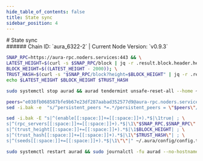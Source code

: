 ```yaml
---
hide_table_of_contents: false
title: State sync
sidebar_position: 4
---
```


<div class="h1-with-icon icon-aura">
# State sync
</div>
###### Chain ID: `aura_6322-2` | Current Node Version: `v0.9.3`

```bash
SNAP_RPC=https://aura-rpc.noders.services:443 && \
LATEST_HEIGHT=$(curl -s $SNAP_RPC/block | jq -r .result.block.header.height); \
BLOCK_HEIGHT=$((LATEST_HEIGHT - 2000)); \
TRUST_HASH=$(curl -s "$SNAP_RPC/block?height=$BLOCK_HEIGHT" | jq -r .result.block_id.hash) && \
echo $LATEST_HEIGHT $BLOCK_HEIGHT $TRUST_HASH
```
```bash
sudo systemctl stop aurad && aurad tendermint unsafe-reset-all --home ~/.aura --keep-addr-book
```
```bash
peers="e038fb068587bfe9b67e23df287aabad352577d9@aura-rpc.noders.services:17656"
sed -i.bak -e  "s/^persistent_peers *=.*/persistent_peers = \"$peers\"/" ~/.aura/config/config.toml
```
```bash
sed -i.bak -E "s|^(enable[[:space:]]+=[[:space:]]+).*$|\1true| ; \
s|^(rpc_servers[[:space:]]+=[[:space:]]+).*$|\1\"$SNAP_RPC,$SNAP_RPC\"| ; \
s|^(trust_height[[:space:]]+=[[:space:]]+).*$|\1$BLOCK_HEIGHT| ; \
s|^(trust_hash[[:space:]]+=[[:space:]]+).*$|\1\"$TRUST_HASH\"| ; \
s|^(seeds[[:space:]]+=[[:space:]]+).*$|\1\"\"|" ~/.aura/config/config.toml
```
```bash
sudo systemctl restart aurad && sudo journalctl -fu aurad --no-hostname -o cat
```
